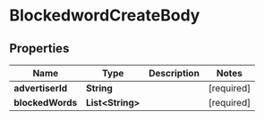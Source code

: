 # BlockedwordCreateBody

## Properties
Name | Type | Description | Notes
------------ | ------------- | ------------- | -------------
**advertiserId** | **String** |  |[required]  
**blockedWords** | **List&lt;String&gt;** |  |[required]  
